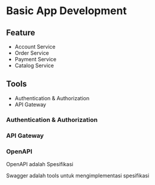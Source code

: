 # Basic App Development

## Feature

- Account Service
- Order Service
- Payment Service
- Catalog Service

## Tools

- Authentication & Authorization
- API Gateway

### Authentication & Authorization

### API Gateway

### OpenAPI

OpenAPI adalah Spesifikasi

Swagger adalah tools untuk mengimplementasi spesifikasi